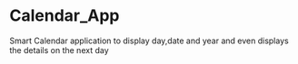 # Calendar_App
Smart Calendar application to display day,date and year and even displays the details on the next day
